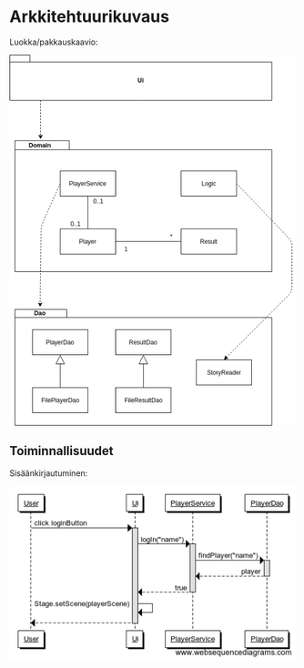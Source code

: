 # Arkkitehtuurikuvaus

Luokka/pakkauskaavio:

<img src="https://github.com/ellimansikka/otm-harjoitustyo/blob/master/dokumentointi/kuvat/luokkaPakkausKaavio.png">

## Toiminnallisuudet
Sisäänkirjautuminen:

<img src="https://github.com/ellimansikka/otm-harjoitustyo/blob/master/dokumentointi/kuvat/sekvenssikaavio_DatingSimulator_login.png">
